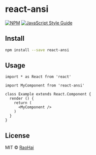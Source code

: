 # react-ansi

> 

[![NPM](https://img.shields.io/npm/v/react-ansi.svg)](https://www.npmjs.com/package/react-ansi) [![JavaScript Style Guide](https://img.shields.io/badge/code_style-standard-brightgreen.svg)](https://standardjs.com)

## Install

```bash
npm install --save react-ansi
```

## Usage

```tsx
import * as React from 'react'

import MyComponent from 'react-ansi'

class Example extends React.Component {
  render () {
    return (
      <MyComponent />
    )
  }
}
```

## License

MIT © [RaoHai](https://github.com/RaoHai)
